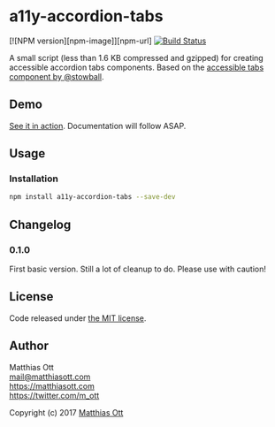 # a11y-accordion-tabs

[![NPM version][npm-image]][npm-url] [![Build Status](https://travis-ci.org/matthiasott/a11y-accordion-tabs.svg?branch=master)](https://travis-ci.org/matthiasott/a11y-accordion-tabs)

A small script (less than 1.6 KB compressed and gzipped) for creating accessible accordion tabs components.
Based on the [accessible tabs component by @stowball](https://codepen.io/stowball/pen/xVWwWe).

## Demo

[See it in action](https://matthiasott.github.io/a11y-accordion-tabs/). Documentation will follow ASAP.

## Usage

### Installation

```sh
npm install a11y-accordion-tabs --save-dev
```

## Changelog

### 0.1.0
First basic version. Still a lot of cleanup to do. Please use with caution!

## License 

Code released under [the MIT license](https://github.com/matthiasott/a11y-accordion-tabs/LICENSE).

## Author

Matthias Ott   
<mail@matthiasott.com>  
<https://matthiasott.com>  
<https://twitter.com/m_ott>

Copyright (c) 2017 [Matthias Ott](https://matthiasott.com)